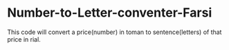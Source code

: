 # Number-to-Letter-conventer-Farsi
This code will convert a price(number) in toman to sentence(letters) of that price in rial.
